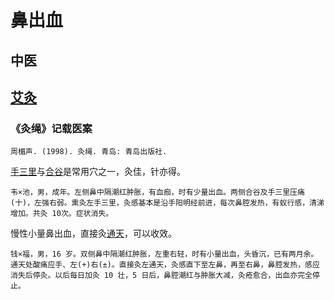 # 鼻出血

## 中医

## [艾灸](../../acupoints/moxibustion/intro)

### 《灸绳》记载医案

```{seealso}
周楣声. (1998). 灸绳. 青岛: 青岛出版社.
```

[手三里](../../acupoints/大肠经/手三里)与[合谷](../../acupoints/大肠经/合谷)是常用穴之一，灸佳，针亦得。

```{admonition} 案例1
韦×池，男，成年。左侧鼻中隔潮红肿胀，有血痂，时有少量出血。两侧合谷及手三里压痛(十)，左强右弱。熏灸左手三里，灸感基本是沿手阳明经前进，每次鼻腔发热，有蚁行感，清涕增加。共灸 10次。症状消失。
```

慢性小量鼻出血，直接灸[通天](../../acupoints/膀胱经/通天)，可以收效。 

```{admonition} 案例2
钱×福，男，16 岁。双侧鼻中隔潮红肿胀，左重右轻，时有小量出血，头昏沉，已有两月余。通天处酸痛应手、左(+)右(±)。直接灸左通天，灸感直下至左鼻，再至右鼻，鼻腔发热，感应消失后停灸。以后每日加灸 10 壮，5 日后，鼻腔潮红与肿胀大减，灸疮愈合，出血亦完全停止。
``` 
